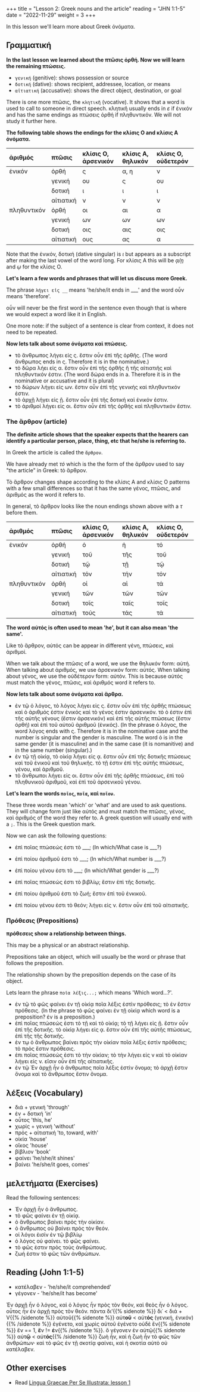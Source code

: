 +++
title = "Lesson 2: Greek nouns and the article"
reading = "JHN 1:1-5"
date = "2022-11-29"
weight = 3
+++

In this lesson we'll learn more about Greek ὀνόματα.

## Γραμματική

**In the last lesson we learned about the πτῶσις ὀρθή. Now we will learn the remaining πτώσεις.**

* `γενική` (genitive): shows possession or source
* `δοτική` (dative): shows recipient, addressee, location, or means
* `αἰτιατική` (accusative): shows the direct object, destination, or goal

There is one more πτῶσις, the `κλητικῆ` (vocative). It shows that a word is used to call to someone in direct speech. κλητικῆ usually ends in _ε_ if ἑνικόν and has the same endings as πτώσεις ὀρθή if πληθυντικόν. We will not study it further here.

**The following table shows the endings for the κλίσις Ο and κλίσις Α ὀνόματα.** 

| ἀριθμός | πτῶσις |κλίσις Ο, ἀρσενικόν| κλίσις Α, θηλυκόν|κλίσις Ο, οὐδετερόν|
|:---|:-------|:-------|:------|:-----|
|ἑνικόν | ὀρθή |ς | α, η | ν|
| | γενική | ου | ς | ου |
| | δοτική | ι | ι | ι |
| | αἰτιατική| ν | ν | ν |
|πληθυντικόν| ὀρθή | οι | αι | α | 
| | γενική | ων | ων| ων |
| |δοτική | οις| αις | οις |
| |αἰτιατική | ους | ας| α|

Note that the ἑνικόν, δοτική (dative singular) is _ι_ but appears as a subscript after making the last vowel of the word long. For κλίσις A this will be _ᾳ/ῃ_ and _ῳ_ for the κλίσις Ο. 


**Let's learn a few words and phrases that will let us discuss more Greek.**


The phrase `λήγει εἰς __` means 'he/she/it ends in ___' and the word οὖν means 'therefore'. 

οὖν will never be the first word in the sentence even though that is where we would expect a word like it in English. 

One more note: if the subject of a sentence is clear from context, it does not need to be repeated.

**Now lets talk about some όνόματα καὶ πτώσεις.**

* τὸ ἄνθρωπος λήγει εἰς ς. ἔστιν οὖν ἐπὶ τἢς ὀρθῆς. (The word ἄνθρωπος ends in ς. Therefore it is in the nominative.)
* τὸ δῶρα λήει εἰς α. ἔστιν οὖν ἐπὶ τῆς ὀρθῆς ἢ τῆς αἰτιατιῆς καὶ πληθυντικόν ἐστιν. (The word δώρα ends in a. Therefore it is in the nominative or accusative and it is plural)
* τὸ δώρων λήγει εἰς ων. ἔστιν οὖν ἑπὶ τῆς γενικής καὶ πληθυντικόν ἐστιν.
* τὸ ἀρχῇ λήγει εἰς ῇ. ἔστιν οὖν ἐπὶ τῆς δοτική καὶ ἑνικόν ἐστιν.
* τὸ ἀριθμοί λήγει εἰς οι. ἔστιν οὖν ἐπὶ τῆς ὀρθής καὶ πληθυντικόν ἔστιν.


### The ἄρθρον (article)

**The definite article shows that the speaker expects that the hearers can identify a particular person, place, thing, etc that he/she is referring to.** 

In Greek the article is called the `ἄρθρον`. 

We have already met _τό_ which is the the form of the ἄρθρον used to say "the article" in Greek: tὸ ἄρθρον.  

Τὸ ἄρθρον changes shape according to the κλίσις Α and κλίσις Ο patterns with a few small differences so that it has the same γένος, πτῶσις, and ἀριθμός as the word it refers to.

In general, τὸ ἄρθρον looks like the noun endings shown above with a _τ_ before them.


| ἀριθμός | πτῶσις |κλίσις Ο, ἀρσενικόν| κλίσις Α, θηλυκόν| κλίσις Ο, οὐδετερόν|
|:---|:-------|:-------|:------|:-----|
| ἑνικόν | ὀρθή | ὁ | ἠ | τό |
| | γενική | τοῦ | τῆς | τοῦ |
| | δοτική | τῷ | τῇ | τῷ |
| | αἰτιατική | τόν | τήν | τόν |
| πληθυντικόν | ὀρθή | οἱ | αἱ | τά | 
| | γενική | τῶν | τῶν| τῶν |
| |δοτική | τοῖς| ταῖς | τοῖς |
| |αἰτιατική | τούς | τάς| τά|


**The word αὐτός is often used to mean 'he', but it can also mean 'the same'.**

Like τὸ ἄρθρον, αὐτός can be appear in different γένη, πτώσεις, καὶ ἀριθμοί. 

When we talk about the πτῶσις of a word, we use the θηλυκόν form: αὐτή. When talking about ἀριθμός, we use ἀρσενικόν form: αὐτός. When talking about γένος, we use the οὐδέτερον form: αὐτόν. This is because αὐτός must match the γένος, πτῶσις, καὶ ἀριθμός word it refers to. 

**Now lets talk about some ὀνόματα καὶ ἄρθρα.** 

* ἐν τῷ ὁ λόγος, τὸ λόγος λήγει εἰς ς. ἔστιν οὖν ἐπὶ τῆς ὀρθῆς πτώσεως καὶ ὁ ἀριθμός ἐστιν ἐνικός καὶ τὸ γένος έστιν ἀρσενικόν. τὸ ὁ ἐστιν ἐπὶ τῆς αὐτῆς γένους (ἔστιν ἀρσενικόν) καὶ ἐπὶ τῆς αὐτῆς πτώσεως (ἔστιν όρθή) καὶ ἐπὶ τοῦ αὐτοῦ ἀριθμοῦ (ἐνικός). (In the phrase ὁ λόγος, the word λόγος ends with ς. Therefore it is in the nominative case and the number is singular and the gender is masculine. The word ὁ is in the same gender (it is masculine) and in the same case (it is nomanitive) and in the same number (singular).)
* ἐν τῷ τῇ οἰκίᾳ, τὸ οἰκίᾳ λήγει εἰς ᾳ. ἕστιν οὖν ἐπὶ τῆς δοτικῆς πτώσεως καὶ τοῦ ἐνικοῦ καὶ τοῦ θηλυκῆς. τὸ τῇ ἐστιν ἐπὶ τῆς αὐτῆς πτώσεως, γένου, καὶ ἀριθμοῦ. 
* τὸ ἄνθρωποι λήγει εἰς οι. ἔστιν οὖν ἐπὶ τῆς ὀρθῆς πτώσεως, ἐπὶ τοῦ πληθυνικοῦ ἀριθμοῦ, καὶ ἐπὶ τοῦ ἀρσενικοῦ γένου. 

**Let's learn the words `ποῖος`, `ποῖα`, καὶ `ποῖον`.**

These three words mean 'which' or 'what' and are used to ask questions. They will change form just like αὐτός and must match the πτῶσις, γένος, καὶ ἀριθμός of the word they refer to. A greek question will usually end with a `;`. This is the Greek question mark.

Now we can ask the following questions:

* ἐπὶ ποῖας πτώσεώς ἐστι τὸ ___; (In which/What case is ___?)
* ἐπὶ ποίου ἀριθμοῦ ἐστι τὸ ___; (In which/What number is ___?)
* ἐπὶ ποίου γένου ἐστι τὸ ___; (In which/What gender is ___?)

* ἐπὶ ποῖας πτώσεώς ἐστι τὸ βιβλίῳ; ἔστιν ἐπὶ τῆς δοτικῆς. 
* ἐπὶ ποίου ἀριθμοῦ ἐστι τὸ ζωή; ἔστιν ἐπὶ τοῦ ἑνκικοῦ.
* ἐπὶ ποίου γένου ἐστι τὸ θεόν; λήγει εἰς ν. ἔστιν οὖν ἐπὶ τοῦ αἰτιατικῆς. 

### Πρόθεσις (Prepositions)

**πρόθεσεις show a relationship between things.**

This may be a physical or an abstract relationship. 

Prepositions take an object, which will usually be the word or phrase that follows the preposition.

The relationship shown by the preposition depends on the case of its object.

Lets learn the phrase `ποῖα λέξις...;` which means 'Which word...?'.

* ἐν τῷ τὸ φῶς φαίνει ἐν τῇ οἰκίᾳ ποῖα λέξις ἐστὶν πρόθεσις; τὸ ἐν ἔστιν πρόθεσις. (In the phrase τὸ φῶς φαίνει ἐν τῇ οἰκίᾳ which word is a preposition? ἐν is a preposition.)
* ἐπὶ ποῖας πτώσεώς ἐστι τὸ τῇ καὶ τὸ οἰκίᾳ; τὸ τῇ λήγει εἰς ῇ. ἔστιν οὖν ἐπὶ τῆς δοτικῆς. τὸ οἰκίᾳ λήγει εἰς ᾳ. ἔστιν οὖν ἐπὶ τῆς αὐτῆς πτώσεως, ἐπὶ τῆς τῆς δοτικῆς.
* ἐν τῳ ὁ ἄνθρωπος βαίνει πρὸς τὴν οἰκίαν ποῖα λέξις ἐστὶν πρόθεσις; τὸ πρὸς ἔστιν πρόθεσις.
* ἐπι ποῖας πτώσεὠς ἐστι τὸ τὴν οἰκίαν; τὸ τὴν λήγει εἰς ν καὶ τὸ οἰκίαν λήγει εἰς ν. εἴσιν οὖν ἐπὶ τῆς αἰτιατικῆς. 
* ἐν τῷ Ἐν ἀρχῇ ἦν ὁ ἄνθρωπος ποῖα λέξις ἐστὶν ὄνομα; τὸ ἀρχῇ ἔστιν ὄνομα καὶ τὸ ἄνθρωπος ἔστιν ὄνομα.

## λέξεις (Vocabulary)

* διά + γενική 'through'
* ἐν + δοτική 'in'
* οὗτος 'this, he'
* χωρίς + γενική 'without'
* πρὀς + αἰτιατική 'to, toward, with'
* οἰκία 'house'
* οἴκος 'house'
* βίβλιον 'book'
* φαίνει 'he/she/it shines'
* βαίνει 'he/she/it goes, comes'


## μελετήματα (Exercises)

Read the following sentences:

* Ἐν ἀρχῇ ἦν ὁ ἄνθρωπος. 
* τὸ φῶς φαίνει ἐν τῇ οἰκίᾳ.
* ὁ ἄνθρωπος βαίνει πρὸς τὴν οἰκίαν. 
* ὁ ἄνθρωπος οὐ βαίνει πρὸς τὸν θεόν.
* οἱ λόγοι ἐισίν ἐν τῷ βιβλίῳ
* ό λόγος ού φαίνει. τὸ φῶς φαίνει.
* τὸ φῶς ἐστιν πρὸς τοὺς ἀνθρώπους.
* ζωή ἐστιν τὸ φῶς τῶν ἀνθρώπων.

## Reading (John 1:1-5)

* κατέλαβεν - 'he/she/it comprehended'
* γέγονεν  - 'he/she/it has become'

Ἐν ἀρχῇ ἦν ὁ λόγος, καὶ ὁ λόγος ἦν πρὸς τὸν θεόν, καὶ θεὸς ἦν ὁ λόγος.
οὗτος ἦν ἐν ἀρχῇ πρὸς τὸν θεόν.
πάντα δι’{{% sidenote %}} δι᾽ < διά + V{{% /sidenote %}} αὐτοῦ{{% sidenote %}} αὐτ**οῦ** < αὐτ**ός** (γενική, ἑνικόν){{% /sidenote %}} ἐγένετο, καὶ χωρὶς αὐτοῦ ἐγένετο οὐδὲ ἕν{{% sidenote %}} ἕν == 1, **ἕ**ν != **ἐ**ν{{% /sidenote %}}. ὃ γέγονεν
ἐν αὐτῷ{{% sidenote %}} αὐτ**ῷ** < αὐτ**ός**{{% /sidenote %}} ζωὴ ἦν, καὶ ἡ ζωὴ ἦν τὸ φῶς τῶν ἀνθρώπων·
καὶ τὸ φῶς ἐν τῇ σκοτίᾳ φαίνει, καὶ ἡ σκοτία αὐτὸ οὐ κατέλαβεν.









## Other exercises

* Read [Lingua Graecae Per Se Illustrata: lesson 1](https://seumasjeltzz.github.io/LinguaeGraecaePerSeIllustrata/001.html)